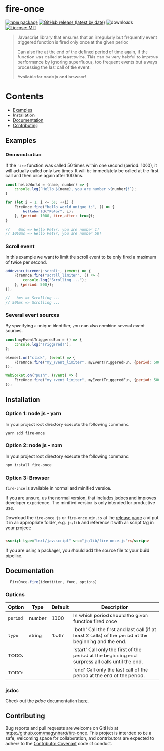 # fire-once

[![npm package](https://img.shields.io/npm/v/fire-once?color=default&style=plastic&logo=npm&logoColor=red)](https://www.npmjs.com/package/fire-once)
[![GitHub release (latest by date)](https://img.shields.io/github/v/release/magynhard/fire-once?color=default&label=browser&logo=javascript&style=plastic)](https://github.com/magynhard/fire-once/releases)
![downloads](https://img.shields.io/npm/dt/fire-once?color=blue&style=plastic)
[![License: MIT](https://img.shields.io/badge/License-MIT-gold.svg?style=plastic&logo=mit)](LICENSE)

> Javascript library that ensures that an irregularly but frequently event triggered function is fired only once at the
> given period
>
> Can also fire at the end of the defined period of time again, if the function was called at least twice. This can be
> very helpful to improve performance by
> ignoring superfluous, too frequent events but always processing the last call of the event.
>
> Available for node js and browser!

# Contents

* [Examples](#examples)
* [Installation](#installation)
* [Documentation](#documentation)
* [Contributing](#contributing)

<a name="examples"></a>

## Examples

### Demonstration

If the `fire` function was called 50 times within one second (period: 1000),
it will actually called only two times: It will be immediately be called at the first call and then once again after
1000ms.

```javascript
const helloWorld = (name, number) => {
    console.log(`Hello ${name}, you are number ${number}!`);
}

for (let i = 1; i <= 50; ++i) {
    FireOnce.fire("hello_world_unique_id", () => {
        helloWorld("Peter", i);
    }, {period: 1000, fire_after: true});
}

//    0ms => Hello Peter, you are number 1!
// 1000ms => Hello Peter, you are number 50!
```

### Scroll event

In this example we want to limit the scroll event to be only fired a maximum of twice per second.

```javascript
addEventListener("scroll", (event) => {
    FireOnce.fire("scroll_limiter", () => {
        console.log("Scrolling ...");
    }, {period: 500});
});

//   0ms => Scrolling ...
// 500ms => Scrolling ...
```

### Several event sources

By specifying a unique identifier, you can also combine several event sources.

```javascript
const myEventTriggeredFun = () => {
    console.log("Triggered!");
};

element.on("click", (event) => {
    FireOnce.fire("my_event_limiter", myEventTriggeredFun, {period: 500});
});

WebSocket.on("push", (event) => {
    FireOnce.fire("my_event_limiter", myEventTriggeredFun, {period: 500});
});
```

<a name="installation"></a>

## Installation

### Option 1: node js - yarn

In your project root directory execute the following command:

```bash
yarn add fire-once
```

### Option 2: node js - npm

In your project root directory execute the following command:

```bash
npm install fire-once
```

### Option 3: Browser

`fire-once` is available in normal and minified version.

If you are unsure, us the normal version, that includes jsdocs and improves developer experience. The minified version
is only intended for productive use.

Download the `fire-once.js` or `fire-once.min.js` at
the [release page](https://github.com/magynhard/fire-once/releases) and
put it in an appropriate folder, e.g. `js/lib`
and reference it with an script tag in your project:

```html

<script type="text/javascript" src="js/lib/fire-once.js"></script>
```

If you are using a packager, you should add the source file to your build pipeline.

<a name="documentation"></a>

## Documentation

```javascript
  FireOnce.fire(identifier, func, options)
```

### Options

| Option   | Type   | Default | Description                                                                                          |
|----------|--------|---------|------------------------------------------------------------------------------------------------------|
| `period` | number | 1000    | In which period should the given function fired once                                                 |
| `type`   | string | 'both'  | 'both' Call the first and last call (if at least 2 calls) of the period at the beginning and the end. |
| TODO:    |        |         | 'start' Call only the first of the period at the beginning end surpress all calls until the end.     |
| TODO:    |        |         | 'end' Call only the last call of the period at the end of the period.                                |

<a name="documentation_jsdoc"></a>

### jsdoc

Check out the *jsdoc* documentation [here](doc/fire-once.jsdoc.md).

<a name="contributing"></a>

## Contributing

Bug reports and pull requests are welcome on GitHub at https://github.com/magynhard/fire-once. This project is intended
to be a safe, welcoming space for collaboration, and contributors are expected to adhere to
the [Contributor Covenant](http://contributor-covenant.org) code of conduct.

